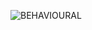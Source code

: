 ![BEHAVIOURAL](https://user-images.githubusercontent.com/101577287/163920640-dd913f71-5b23-411d-94d1-3c16957a623a.png)

